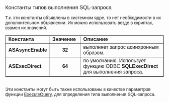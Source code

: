 ﻿<html>
<head>
<title>Константы типов выполнения SQL-запроса</title>
</head>

<body>

<p><font face="Arial"><big>Константы типов выполнения SQL-запроса</big></font></p>

<p><font face="Arial">Т.к. эти константы объявлены в системном ядре, 
то нет необходимости в их дополнительном объявлении. Их можно использовать везде 
в скриптах, взамен их значений.</font></p>

<table border="1">
  <tr>
    <td width="20%"><font size="3" face="Arial"><b>Константа</b></font></td>
    <td width="20%"><font size="3" face="Arial"><b>Значение</b></font></td>
    <td width="60%"><font size="3" face="Arial"><b>Описание</b></font></td>
  </tr>
  <tr>
    <td width="20%"><strong><font face="Arial">ASAsyncEnable</font></strong></td>
    <td width="20%" align="center"><font face="Arial"><strong>32</strong></font></td>
    <td width="60%"><font face="Arial">выполняет запрос асинхронным 
	образом.</font></td>
  </tr>
  <tr>
    <td width="20%"><strong><font face="Arial">ASExecDirect</font></strong></td>
    <td width="20%" align="center"><font face="Arial"><strong>64</strong></font></td>
    <td width="60%"><font face="Arial">по умолчанию. Использует 
	функцию ODBC <b>SQLExecDirect</b> для выполнения запроса.</font></td>
  </tr>
</table>

<blockquote>
</blockquote>

<p><font face="Arial"><br>
Эти константы могут быть также использованы в качестве параметров функции <a
href="../Functions/Functions/ExecuteQuery.html">ExecuteQuery</a>, для определения 
типа выполнения SQL-запроса.</font></p>
</body>
</html>
